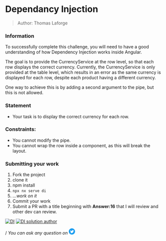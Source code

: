 <h1>Dependancy Injection</h1>

> Author: Thomas Laforge

### Information

To successfully complete this challenge, you will need to have a good understanding of how Dependency Injection works inside Angular.

The goal is to provide the CurrencyService at the row level, so that each row displays the correct currency. Currently, the CurrencyService is only provided at the table level, which results in an error as the same currency is displayed for each row, despite each product having a different currency.

One way to achieve this is by adding a second argument to the pipe, but this is not allowed.

### Statement

- Your task is to display the correct currency for each row.

### Constraints:

- You cannot modify the pipe.
- You cannot wrap the row inside a component, as this will break the layout.

### Submitting your work

1. Fork the project
2. clone it
3. npm install
4. `npx nx serve di`
5. _...work on it_
6. Commit your work
7. Submit a PR with a title beginning with **Answer:16** that I will review and other dev can review.

<!-- TODO: add challenge number and project Name -->

<a href="https://github.com/tomalaforge/angular-challenges/pulls?q=label%3A16+label%3Aanswer"><img src="https://img.shields.io/badge/-Solutions-green" alt="DI"/></a>
<a href='https://github.com/tomalaforge/angular-challenges/pulls?q=label%3A16+label%3A"answer+author"'><img src="https://img.shields.io/badge/-Author solution-important" alt="DI solution author"/></a>

<!-- <a href="{Blog post url}" target="_blank" rel="noopener noreferrer"><img src="https://img.shields.io/badge/-Blog post explanation-blue" alt="DI blog article"/></a> -->

/
_You can ask any question on_ <a href="https://twitter.com/laforge_toma" target="_blank" rel="noopener noreferrer"><img src="./../../logo/twitter.svg" height=20px alt="twitter"/></a>
